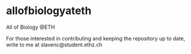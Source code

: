 # allofbiologyateth
All of Biology @ETH

<body>
  For those interested in contributing and keeping the repository up to date, <br>
  write to me at slavenc@student.ethz.ch
</body>
